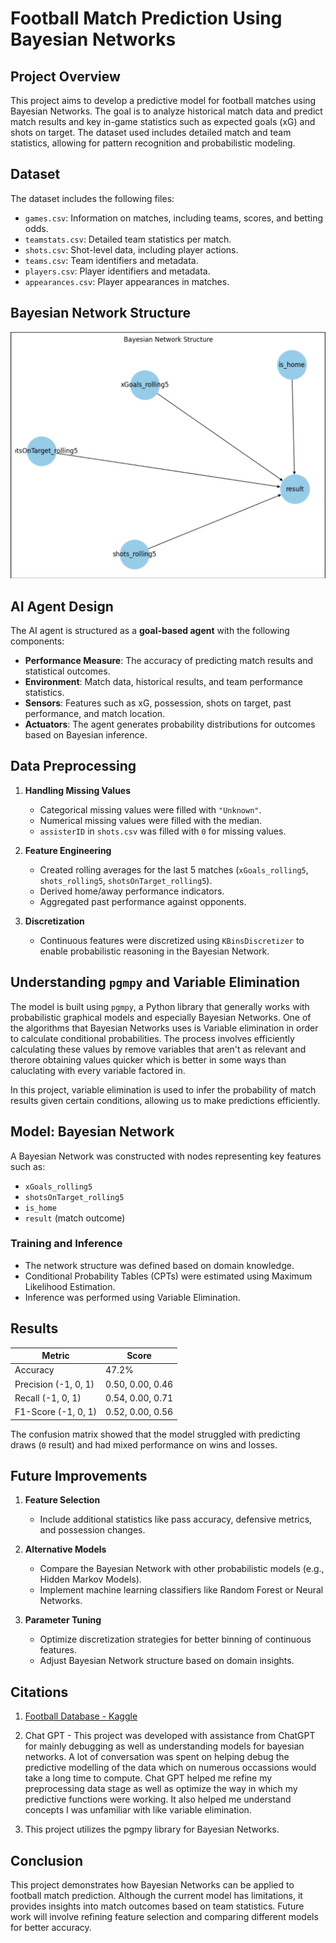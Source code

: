 # Football Match Prediction Using Bayesian Networks

## Project Overview

This project aims to develop a predictive model for football matches using Bayesian Networks. The goal is to analyze historical match data and predict match results and key in-game statistics such as expected goals (xG) and shots on target. The dataset used includes detailed match and team statistics, allowing for pattern recognition and probabilistic modeling.

## Dataset

The dataset includes the following files:
- `games.csv`: Information on matches, including teams, scores, and betting odds.
- `teamstats.csv`: Detailed team statistics per match.
- `shots.csv`: Shot-level data, including player actions.
- `teams.csv`: Team identifiers and metadata.
- `players.csv`: Player identifiers and metadata.
- `appearances.csv`: Player appearances in matches.

## Bayesian Network Structure

![Bayesian Network Diagram](Bayesian_Network.png)

## AI Agent Design

The AI agent is structured as a **goal-based agent** with the following components:

- **Performance Measure**: The accuracy of predicting match results and statistical outcomes.
- **Environment**: Match data, historical results, and team performance statistics.
- **Sensors**: Features such as xG, possession, shots on target, past performance, and match location.
- **Actuators**: The agent generates probability distributions for outcomes based on Bayesian inference.

## Data Preprocessing

1. **Handling Missing Values**  
   - Categorical missing values were filled with `"Unknown"`.
   - Numerical missing values were filled with the median.
   - `assisterID` in `shots.csv` was filled with `0` for missing values.

2. **Feature Engineering**  
   - Created rolling averages for the last 5 matches (`xGoals_rolling5`, `shots_rolling5`, `shotsOnTarget_rolling5`).
   - Derived home/away performance indicators.
   - Aggregated past performance against opponents.

3. **Discretization**  
   - Continuous features were discretized using `KBinsDiscretizer` to enable probabilistic reasoning in the Bayesian Network.
  
## Understanding `pgmpy` and Variable Elimination

The model is built using `pgmpy`, a Python library that generally works with probabilistic graphical models and especially Bayesian Networks. One of the algorithms that Bayesian Networks uses is Variable elimination in order to calculate conditional probabilities. The process involves efficiently calculating these values by remove variables that aren't as relevant and therore obtaining values quicker which is better in some ways than caluclating with every variable factored in.

In this project, variable elimination is used to infer the probability of match results given certain conditions, allowing us to make predictions efficiently.


## Model: Bayesian Network

A Bayesian Network was constructed with nodes representing key features such as:
- `xGoals_rolling5`
- `shotsOnTarget_rolling5`
- `is_home`
- `result` (match outcome)

### Training and Inference
- The network structure was defined based on domain knowledge.
- Conditional Probability Tables (CPTs) were estimated using Maximum Likelihood Estimation.
- Inference was performed using Variable Elimination.

## Results

| Metric        | Score |
|--------------|-------|
| Accuracy     | 47.2% |
| Precision (-1, 0, 1) | 0.50, 0.00, 0.46 |
| Recall (-1, 0, 1) | 0.54, 0.00, 0.71 |
| F1-Score (-1, 0, 1) | 0.52, 0.00, 0.56 |

The confusion matrix showed that the model struggled with predicting draws (`0` result) and had mixed performance on wins and losses.

## Future Improvements

1. **Feature Selection**  
   - Include additional statistics like pass accuracy, defensive metrics, and possession changes.
   
2. **Alternative Models**  
   - Compare the Bayesian Network with other probabilistic models (e.g., Hidden Markov Models).
   - Implement machine learning classifiers like Random Forest or Neural Networks.

3. **Parameter Tuning**  
   - Optimize discretization strategies for better binning of continuous features.
   - Adjust Bayesian Network structure based on domain insights.
  

## Citations

1. [Football Database - Kaggle](https://www.kaggle.com/datasets/technika148/football-database?resource=download)
2. Chat GPT -
This project was developed with assistance from ChatGPT for mainly debugging as well as understanding models for bayesian networks. A lot of conversation was spent on helping debug the predictive modelling of the data which on numerous occassions would take a long time to compute. Chat GPT helped me refine my preprocessing data stage as well as optimize the way in which my predictive functions were working. It also helped me understand concepts I was unfamiliar with like variable elimination.

3. This project utilizes the pgmpy library for Bayesian Networks. 



## Conclusion

This project demonstrates how Bayesian Networks can be applied to football match prediction. Although the current model has limitations, it provides insights into match outcomes based on team statistics. Future work will involve refining feature selection and comparing different models for better accuracy.
